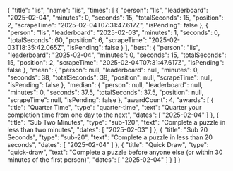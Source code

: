 {
  "title": "lis",
  "name": "lis",
  "times": [
    {
      "person": "lis",
      "leaderboard": "2025-02-04",
      "minutes": 0,
      "seconds": 15,
      "totalSeconds": 15,
      "position": 2,
      "scrapeTime": "2025-02-04T07:31:47.617Z",
      "isPending": false
    },
    {
      "person": "lis",
      "leaderboard": "2025-02-03",
      "minutes": 1,
      "seconds": 0,
      "totalSeconds": 60,
      "position": 6,
      "scrapeTime": "2025-02-03T18:35:42.065Z",
      "isPending": false
    }
  ],
  "best": {
    "person": "lis",
    "leaderboard": "2025-02-04",
    "minutes": 0,
    "seconds": 15,
    "totalSeconds": 15,
    "position": 2,
    "scrapeTime": "2025-02-04T07:31:47.617Z",
    "isPending": false
  },
  "mean": {
    "person": null,
    "leaderboard": null,
    "minutes": 0,
    "seconds": 38,
    "totalSeconds": 38,
    "position": null,
    "scrapeTime": null,
    "isPending": false
  },
  "median": {
    "person": null,
    "leaderboard": null,
    "minutes": 0,
    "seconds": 37.5,
    "totalSeconds": 37.5,
    "position": null,
    "scrapeTime": null,
    "isPending": false
  },
  "awardCount": 4,
  "awards": [
    {
      "title": "Quarter Time",
      "type": "quarter-time",
      "text": "Quarter your completion time from one day to the next",
      "dates": [
        "2025-02-04"
      ]
    },
    {
      "title": "Sub Two Minutes",
      "type": "sub-120",
      "text": "Complete a puzzle in less than two minutes",
      "dates": [
        "2025-02-03"
      ]
    },
    {
      "title": "Sub 20 Seconds",
      "type": "sub-20",
      "text": "Complete a puzzle in less than 20 seconds",
      "dates": [
        "2025-02-04"
      ]
    },
    {
      "title": "Quick Draw",
      "type": "quick-draw",
      "text": "Complete a puzzle before anyone else (or within 30 minutes of the first person)",
      "dates": [
        "2025-02-04"
      ]
    }
  ]
}
